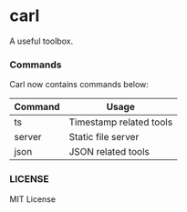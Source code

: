 # carl
A useful toolbox.


### Commands
Carl now contains commands below:

| Command | Usage |
| ------- | ----- |
| ts      | Timestamp related tools |
| server  | Static file server |
| json    | JSON related tools |


### LICENSE
MIT License

